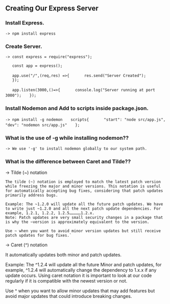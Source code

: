 ## Creating Our Express Server


### Install Express.
`-> npm install express` 

### Create Server.
`-> const express = require("express");`

`   const app = express();`

`   app.use("/",(req,res) =>{`
`      res.send("Server Created");`  
`   });`

`   app.listen(3000,()=>{`
`      console.log("Server running at port 3000");`
`   });` 

### Install Nodemon and Add to scripts inside package.json.
`-> npm install -g nodemon`
`   scripts{`
`      "start": "node src/app.js",`
`      "dev": "nodemon src/app.js"`
`   };` 

### What is the use of -g while installing nodemon??
`-> We use '-g' to install nodemon globally to our system path.`

### What is the difference between Caret and Tilde??
-> Tilde (~) notation
    
    The tilde (~) notation is employed to match the latest patch version while freezing the major and minor versions. This notation is useful for automatically accepting bug fixes, considering that patch updates primarily address bugs.

    Example: The ~1.2.0 will update all the future patch updates. We have to write just ~1.2.0 and all the next patch update dependencies. For example, 1.2.1, 1.2.2, 1.2.5……………1.2.x.
    Note: Patch updates are very small security changes in a package that is why the ~version is approximately equivalent to the version.

    Use ~ when you want to avoid minor version updates but still receive patch updates for bug fixes.`


-> Caret (^) notation
   
   It automatically updates both minor and patch updates.

   Example: The ^1.2.4 will update all the future Minor and patch updates, for example, ^1.2.4 will automatically change the dependency to 1.x.x if any update occurs. 
   Using caret notation it is important to look at our code regularly if it is compatible with the newest version or not.

   Use ^ when you want to allow minor updates that may add features but avoid major updates that could introduce breaking changes.
